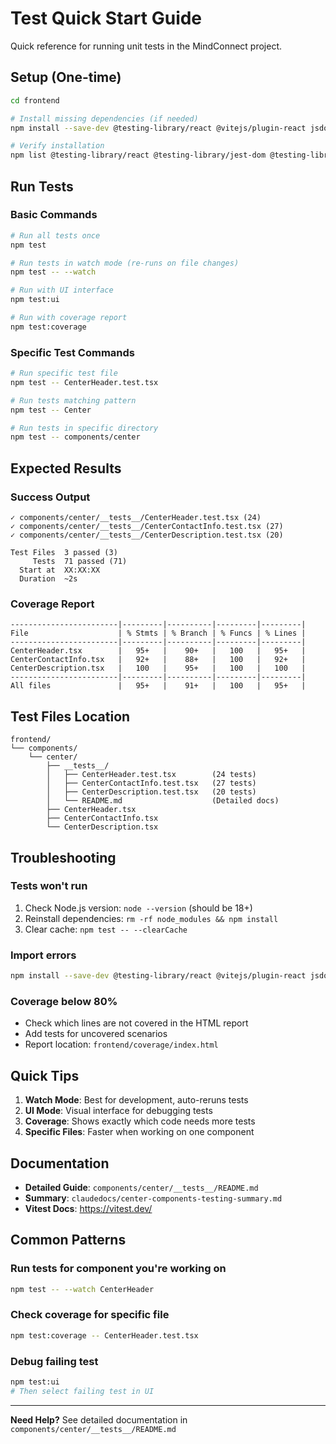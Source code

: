 # Test Quick Start Guide

Quick reference for running unit tests in the MindConnect project.

## Setup (One-time)

```bash
cd frontend

# Install missing dependencies (if needed)
npm install --save-dev @testing-library/react @vitejs/plugin-react jsdom

# Verify installation
npm list @testing-library/react @testing-library/jest-dom @testing-library/user-event
```

## Run Tests

### Basic Commands

```bash
# Run all tests once
npm test

# Run tests in watch mode (re-runs on file changes)
npm test -- --watch

# Run with UI interface
npm test:ui

# Run with coverage report
npm test:coverage
```

### Specific Test Commands

```bash
# Run specific test file
npm test -- CenterHeader.test.tsx

# Run tests matching pattern
npm test -- Center

# Run tests in specific directory
npm test -- components/center
```

## Expected Results

### Success Output
```
✓ components/center/__tests__/CenterHeader.test.tsx (24)
✓ components/center/__tests__/CenterContactInfo.test.tsx (27)
✓ components/center/__tests__/CenterDescription.test.tsx (20)

Test Files  3 passed (3)
     Tests  71 passed (71)
  Start at  XX:XX:XX
  Duration  ~2s
```

### Coverage Report
```
------------------------|---------|----------|---------|---------|
File                    | % Stmts | % Branch | % Funcs | % Lines |
------------------------|---------|----------|---------|---------|
CenterHeader.tsx        |   95+   |    90+   |   100   |   95+   |
CenterContactInfo.tsx   |   92+   |    88+   |   100   |   92+   |
CenterDescription.tsx   |   100   |    95+   |   100   |   100   |
------------------------|---------|----------|---------|---------|
All files               |   95+   |    91+   |   100   |   95+   |
```

## Test Files Location

```
frontend/
└── components/
    └── center/
        ├── __tests__/
        │   ├── CenterHeader.test.tsx        (24 tests)
        │   ├── CenterContactInfo.test.tsx   (27 tests)
        │   ├── CenterDescription.test.tsx   (20 tests)
        │   └── README.md                    (Detailed docs)
        ├── CenterHeader.tsx
        ├── CenterContactInfo.tsx
        └── CenterDescription.tsx
```

## Troubleshooting

### Tests won't run
1. Check Node.js version: `node --version` (should be 18+)
2. Reinstall dependencies: `rm -rf node_modules && npm install`
3. Clear cache: `npm test -- --clearCache`

### Import errors
```bash
npm install --save-dev @testing-library/react @vitejs/plugin-react jsdom
```

### Coverage below 80%
- Check which lines are not covered in the HTML report
- Add tests for uncovered scenarios
- Report location: `frontend/coverage/index.html`

## Quick Tips

1. **Watch Mode**: Best for development, auto-reruns tests
2. **UI Mode**: Visual interface for debugging tests
3. **Coverage**: Shows exactly which code needs more tests
4. **Specific Files**: Faster when working on one component

## Documentation

- **Detailed Guide**: `components/center/__tests__/README.md`
- **Summary**: `claudedocs/center-components-testing-summary.md`
- **Vitest Docs**: https://vitest.dev/

## Common Patterns

### Run tests for component you're working on
```bash
npm test -- --watch CenterHeader
```

### Check coverage for specific file
```bash
npm test:coverage -- CenterHeader.test.tsx
```

### Debug failing test
```bash
npm test:ui
# Then select failing test in UI
```

---

**Need Help?** See detailed documentation in `components/center/__tests__/README.md`
